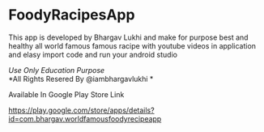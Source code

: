 # FoodyRacipesApp
This app is developed by Bhargav Lukhi and make for purpose best and healthy all world famous famous racipe with youtube videos in application and elasy import code and run your android studio  

*Use Only Education Purpose*  
*All Rights Resered By @iambhargavlukhi *


Available In Google Play Store Link

https://play.google.com/store/apps/details?id=com.bhargav.worldfamousfoodyrecipeapp

